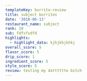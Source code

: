 ```yaml
---
templateKey: burrito-review
title: subject burritos
date: '2018-06-13'
restaurant_name: subject
rank: 10
sub: fdfsfsdfd
highlights:
  - highlight_data: kjhjkhjkhkj
overall_score: 5
flavor_score: 5
drip_score: 1
ingredient_score: 5
style_score: 5
review: testing my datttttte bitch
---
```


